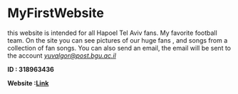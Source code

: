 # MyFirstWebsite

this website is intended for all Hapoel Tel Aviv fans. My favorite football team.
On the site you can see pictures of our huge fans , and songs from a collection of fan songs.
You can also send an email, the email will be sent to the account *yuvalgor@post.bgu.ac.il*

**ID : 318963436**

**Website :[Link](https://yuvalgorodissky.github.io/318963436/)**
